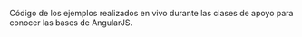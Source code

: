 Código de los ejemplos realizados en vivo durante las clases de apoyo para conocer las bases de AngularJS.
